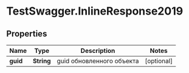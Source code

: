 # TestSwagger.InlineResponse2019

## Properties

Name | Type | Description | Notes
------------ | ------------- | ------------- | -------------
**guid** | **String** | guid обновленного объекта | [optional] 


